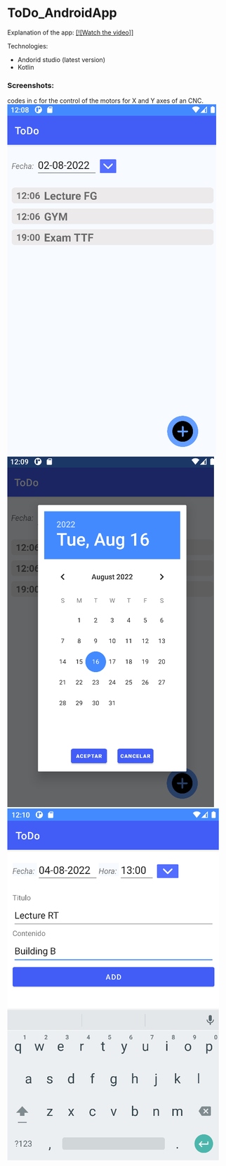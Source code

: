 # ToDo_AndroidApp

Explanation of the app:
[[![Watch the video]]](https://youtu.be/tli2vYQuNQw)

Technologies:

- Andorid studio (latest version)
- Kotlin

### Screenshots: 
codes in c for the control of the motors for X and Y axes of an CNC.
![alt text](https://github.com/JhonVelasquez/ToDo_AndroidApp/blob/main/Todo_s1.PNG)
![alt text](https://github.com/JhonVelasquez/ToDo_AndroidApp/blob/main/Todo_s2.PNG)
![alt text](https://github.com/JhonVelasquez/ToDo_AndroidApp/blob/main/Todo_s3.PNG)
